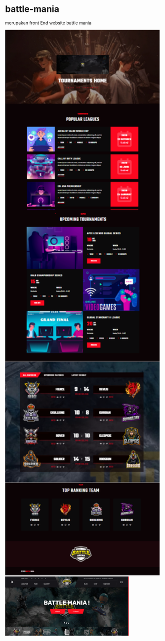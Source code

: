 # battle-mania
merupakan front End website battle mania

<div align="left">
    <img src="/assets/img/github/battlegame-02.png" width="500px"</img>
    <img src="/assets/img/github/battlegame-01.png" width="400px"</img>
</div>
